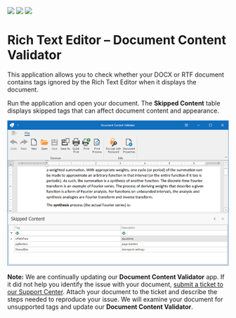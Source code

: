 <!-- default badges list -->
![](https://img.shields.io/endpoint?url=https://codecentral.devexpress.com/api/v1/VersionRange/346601826/20.2.3%2B)
[![](https://img.shields.io/badge/Open_in_DevExpress_Support_Center-FF7200?style=flat-square&logo=DevExpress&logoColor=white)](https://supportcenter.devexpress.com/ticket/details/T980931)
[![](https://img.shields.io/badge/📖_How_to_use_DevExpress_Examples-e9f6fc?style=flat-square)](https://docs.devexpress.com/GeneralInformation/403183)
<!-- default badges end -->
# Rich Text Editor – Document Content Validator

This application allows you to check whether your DOCX or RTF document contains tags ignored by the Rich Text Editor when it displays the document. 

Run the application and open your document. The **Skipped Content** table displays skipped tags that can affect document content and appearance.

![Rich Text Editor - Document Content Validator](./images/rich-text-editor-content-validator.png)

**Note:** We are continually updating our **Document Content Validator** app. If it did not help you identify the issue with your document, [submit a ticket to our Support Center](https://supportcenter.devexpress.com/ticket/create). Attach your document to the ticket and describe the steps needed to reproduce your issue. We will examine your document for unsupported tags and update our **Document Content Validator**.
